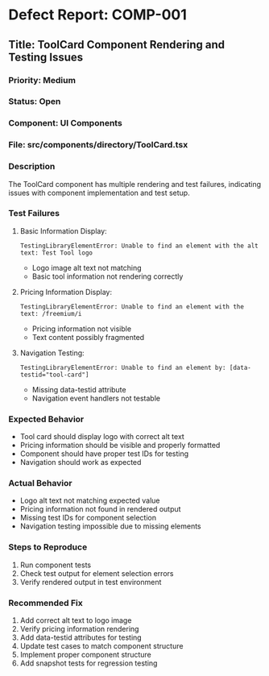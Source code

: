 # Defect Report: COMP-001
## Title: ToolCard Component Rendering and Testing Issues

### Priority: Medium
### Status: Open
### Component: UI Components
### File: src/components/directory/ToolCard.tsx

### Description
The ToolCard component has multiple rendering and test failures, indicating issues with component implementation and test setup.

### Test Failures
1. Basic Information Display:
   ```
   TestingLibraryElementError: Unable to find an element with the alt text: Test Tool logo
   ```
   - Logo image alt text not matching
   - Basic tool information not rendering correctly

2. Pricing Information Display:
   ```
   TestingLibraryElementError: Unable to find an element with the text: /freemium/i
   ```
   - Pricing information not visible
   - Text content possibly fragmented

3. Navigation Testing:
   ```
   TestingLibraryElementError: Unable to find an element by: [data-testid="tool-card"]
   ```
   - Missing data-testid attribute
   - Navigation event handlers not testable

### Expected Behavior
- Tool card should display logo with correct alt text
- Pricing information should be visible and properly formatted
- Component should have proper test IDs for testing
- Navigation should work as expected

### Actual Behavior
- Logo alt text not matching expected value
- Pricing information not found in rendered output
- Missing test IDs for component selection
- Navigation testing impossible due to missing elements

### Steps to Reproduce
1. Run component tests
2. Check test output for element selection errors
3. Verify rendered output in test environment

### Recommended Fix
1. Add correct alt text to logo image
2. Verify pricing information rendering
3. Add data-testid attributes for testing
4. Update test cases to match component structure
5. Implement proper component structure
6. Add snapshot tests for regression testing
